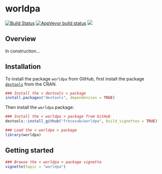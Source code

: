 # worldpa

[![Build Status](https://travis-ci.org/FRBCesab/worldpa.svg?branch=master)](https://travis-ci.org/FRBCesab/worldpa) [![AppVeyor build status](https://ci.appveyor.com/api/projects/status/github/FRBCesab/worldpa?branch=master&svg=true)](https://ci.appveyor.com/project/FRBCesab/worldpa) [![](https://img.shields.io/badge/licence-GPLv3-8f10cb.svg)](http://www.gnu.org/licenses/gpl.html)

Overview
--------

In construction...



Installation
--------

To install the package `worldpa` from GitHub, first install the package [`devtools`](http://cran.r-project.org/web/packages/devtools/index.html) from the CRAN.

```r
### Install the < devtools > package
install.packages("devtools", dependencies = TRUE)
```

Then install the `worldpa` package:

```r
### Install the < worldpa > package from GitHub
devtools::install_github("frbcesab/worldpa", build_vignettes = TRUE)

### Load the < worldpa > package
library(worldpa)
```



Getting started
--------

```r
### Browse the < worldpa > package vignette
vignette(topic = "worldpa")
```
